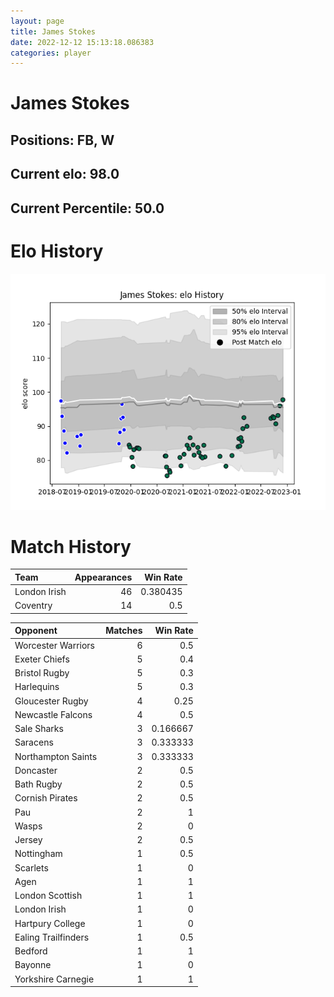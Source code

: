 ```yaml
---  
layout: page  
title: James Stokes  
date: 2022-12-12 15:13:18.086383  
categories: player  
---
```

# James Stokes

## Positions: FB, W

## Current elo: 98.0

## Current Percentile: 50.0

# Elo History


![elo history](history_JamesStokes.png)
# Match History


| Team         |   Appearances |   Win Rate |
|:-------------|--------------:|-----------:|
| London Irish |            46 |   0.380435 |
| Coventry     |            14 |   0.5      |

| Opponent            |   Matches |   Win Rate |
|:--------------------|----------:|-----------:|
| Worcester Warriors  |         6 |   0.5      |
| Exeter Chiefs       |         5 |   0.4      |
| Bristol Rugby       |         5 |   0.3      |
| Harlequins          |         5 |   0.3      |
| Gloucester Rugby    |         4 |   0.25     |
| Newcastle Falcons   |         4 |   0.5      |
| Sale Sharks         |         3 |   0.166667 |
| Saracens            |         3 |   0.333333 |
| Northampton Saints  |         3 |   0.333333 |
| Doncaster           |         2 |   0.5      |
| Bath Rugby          |         2 |   0.5      |
| Cornish Pirates     |         2 |   0.5      |
| Pau                 |         2 |   1        |
| Wasps               |         2 |   0        |
| Jersey              |         2 |   0.5      |
| Nottingham          |         1 |   0.5      |
| Scarlets            |         1 |   0        |
| Agen                |         1 |   1        |
| London Scottish     |         1 |   1        |
| London Irish        |         1 |   0        |
| Hartpury College    |         1 |   0        |
| Ealing Trailfinders |         1 |   0.5      |
| Bedford             |         1 |   1        |
| Bayonne             |         1 |   0        |
| Yorkshire Carnegie  |         1 |   1        |
